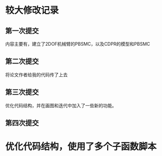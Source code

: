 
#   较大修改记录
## 第一次提交
内容主要有，建立了2DOF机械臂的PBSMC，以及CDPR的模型和PBSMC
## 第二次提交
将论文作者给我的代码传了上去

## 第三次提交
优化代码结构，并在画图和迭代中加入了一些新的功能。
## 第四次提交
优化代码结构，使用了多个子函数脚本
=======

